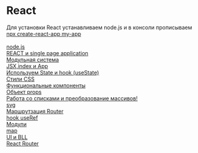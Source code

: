 # React
Для установки React устанавливаем node.js и в консоли прописываем [npx create-react-app my-app](https://github.com/facebook/create-react-app#quick-overview)<br>
<br>
[node.js]()<br>
[REACT и single page application](https://github.com/Aquariids/React/blob/main/folder/React%20single%20page%20app.md)<br>
[Модульная система]()<br>
[JSX,index и App](https://github.com/Aquariids/Js-Ts-React-etc../blob/main/React/JSX-indexjs-App.md)<br>
[Используем State и hook (useState)](https://github.com/Aquariids/Js-Ts-React-etc../blob/main/React/UseState.md)<br>
[Стили CSS](https://github.com/Aquariids/Js-Ts-React-etc../blob/main/React/css.md)<br>
[Функциональные компоненты](https://github.com/Aquariids/Js-Ts-React-etc../blob/main/React/functionComponent.md)<br>
[Объект props](https://github.com/Aquariids/Js-Ts-React-etc../blob/main/React/props.md)<br>
[Работа со списками и преобразование массивов!](https://github.com/Aquariids/Js-Ts-React-etc../blob/main/React/array-react-Working%20with%20lists.md)<br>
[svg]()<br>
[Маршрутзация Router]()<br>
[hook useRef]()<br>
[Модули]()<br>
[map]()<br>
[UI и BLL]()<br>
[React Router]()<br>
